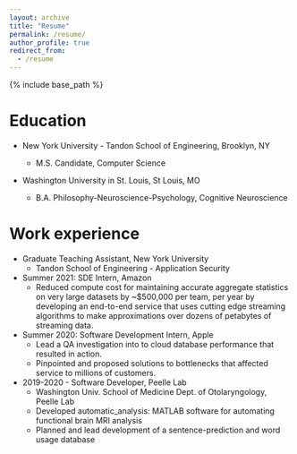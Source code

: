 ```yaml
---
layout: archive
title: "Resume"
permalink: /resume/
author_profile: true
redirect_from:
  - /resume
---
```


{% include base_path %}

Education
======
* New York University - Tandon School of Engineering, Brooklyn, NY
  * M.S. Candidate, Computer Science 

* Washington University in St. Louis, St Louis, MO
  * B.A. Philosophy-Neuroscience-Psychology, Cognitive Neuroscience

Work experience
======
* Graduate Teaching Assistant, New York University
  * Tandon School of Engineering - Application Security
* Summer 2021: SDE Intern, Amazon
  * Reduced compute cost for maintaining accurate aggregate statistics on very large datasets by ~$500,000 per team, per year by developing an end-to-end service that uses cutting edge streaming algorithms to make approximations over dozens of petabytes of streaming data.
* Summer 2020: Software Development Intern, Apple 
  * Lead a QA investigation into to cloud database performance that resulted in action.
  * Pinpointed and proposed solutions to bottlenecks that affected service to millions of customers.
* 2019-2020 - Software Developer, Peelle Lab
  * Washington Univ. School of Medicine Dept. of Otolaryngology, Peelle Lab
  * Developed automatic_analysis: MATLAB software for automating functional brain MRI analysis
  * Planned and lead development of a sentence-prediction and word usage database
